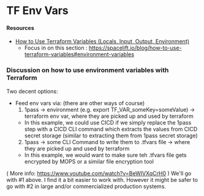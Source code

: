 # TF Env Vars

#### Resources

- [How to Use Terraform Variables (Locals, Input, Output, Environment)](https://spacelift.io/blog/how-to-use-terraform-variables#local-variables)
  - Focus in on this section : https://spacelift.io/blog/how-to-use-terraform-variables#environment-variables

### Discussion on how to use environment variables with Terraform

Two decent options:
- Feed env vars via: (there are other ways of course)
  1. 1pass -> environment (e.g. export TF_VAR_someKey=someValue) -> terraform env var, where they are picked up and used by terraform
    - In this example, we could use CICD if we simply replace the 1pass step with a CICD CLI command which extracts the values from CICD secret storage (similar to extracting them from 1pass secret storage)
  2. 1pass -> some CLI Command to write them to .tfvars file -> where they are picked up and used by terraform
    - In this example, we would want to make sure teh .tfvars file gets encrypted by MOPS or a similar file encryption tool

( More info: https://www.youtube.com/watch?v=BeWIVXqCrH0 )
We'll go with #1 above.  I find it a bit easier to work with.  However it might be safer to go with #2 in large and/or commercialized production systems.
